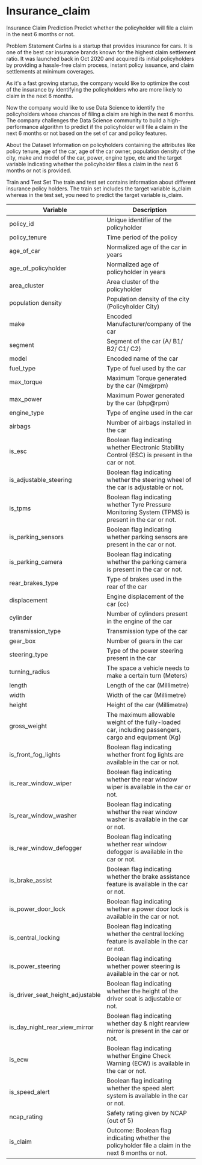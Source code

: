 # Insurance_claim

Insurance Claim Prediction
Predict whether the policyholder will file a claim in the next 6 months or not.

Problem Statement
CarIns is a startup that provides insurance for cars. It is one of the best car insurance brands known for the highest claim settlement ratio. It was launched back in Oct 2020 and acquired its initial policyholders by providing a hassle-free claim process, instant policy issuance, and claim settlements at minimum coverages.

As it's a fast growing startup, the company would like to optimize the cost of the insurance by identifying the policyholders who are more likely to claim in the next 6 months. 

Now the company would like to use Data Science to identify the policyholders whose chances of filing a claim are high in the next 6 months. The company challenges the Data Science community to build a high-performance algorithm to predict if the policyholder will file a claim in the next 6 months or not based on the set of car and policy features.

About the Dataset
Information on policyholders containing the attributes like policy tenure, age of the car, age of the car owner, population density of the city, make and model of the car, power, engine type, etc and the target variable indicating whether the policyholder files a claim in the next 6 months or not is provided.

Train and Test Set
The train and test set contains information about different insurance policy holders. The train set includes the target variable is_claim whereas in the test set, you need to predict the target variable is_claim.

| Variable                         | Description                                                                                          |
|----------------------------------|------------------------------------------------------------------------------------------------------|
| policy_id                        | Unique identifier of the policyholder                                                                |
| policy_tenure                    | Time period of the policy                                                                            |
| age_of_car                       | Normalized age of the car in years                                                                   |
| age_of_policyholder              | Normalized age of policyholder in years                                                              |
| area_cluster                     | Area cluster of the policyholder                                                                     |
| population density               | Population density of the city (Policyholder City)                                                   |
| make                             | Encoded Manufacturer/company of the car                                                              |
| segment                          | Segment of the car (A/ B1/ B2/ C1/ C2)                                                               |
| model                            | Encoded name of the car                                                                              |
| fuel_type                        | Type of fuel used by the car                                                                         |
| max_torque                       | Maximum Torque generated by the car (Nm@rpm)                                                         |
| max_power                        | Maximum Power generated by the car (bhp@rpm)                                                         |
| engine_type                      | Type of engine used in the car                                                                       |
| airbags                          | Number of airbags installed in the car                                                               |
| is_esc                           | Boolean flag indicating whether Electronic Stability Control (ESC) is present in the car or not.     |
| is_adjustable_steering           | Boolean flag indicating whether the steering wheel of the car is adjustable or not.                  |
| is_tpms                          | Boolean flag indicating whether Tyre Pressure Monitoring System (TPMS) is present in the car or not. |
| is_parking_sensors               | Boolean flag indicating whether parking sensors are present in the car or not.                       |
| is_parking_camera                | Boolean flag indicating whether the parking camera is present in the car or not.                     |
| rear_brakes_type                 | Type of brakes used in the rear of the car                                                           |
| displacement                     | Engine displacement of the car (cc)                                                                  |
| cylinder                         | Number of cylinders present in the engine of the car                                                 |
| transmission_type                | Transmission type of the car                                                                         |
| gear_box                         | Number of gears in the car                                                                           |
| steering_type                    | Type of the power steering present in the car                                                        |
| turning_radius                   | The space a vehicle needs to make a certain turn (Meters)                                            |
| length                           | Length of the car (Millimetre)                                                                       |
| width                            | Width of the car (Millimetre)                                                                        |
| height                           | Height of the car (Millimetre)                                                                       |
| gross_weight                     | The maximum allowable weight of the fully-loaded car, including passengers, cargo and equipment (Kg) |
| is_front_fog_lights              | Boolean flag indicating whether front fog lights are available in the car or not.                    |
| is_rear_window_wiper             | Boolean flag indicating whether the rear window wiper is available in the car or not.                |
| is_rear_window_washer            | Boolean flag indicating whether the rear window washer is available in the car or not.               |
| is_rear_window_defogger          | Boolean flag indicating whether rear window defogger is available in the car or not.                 |
| is_brake_assist                  | Boolean flag indicating whether the brake assistance feature is available in the car or not.         |
| is_power_door_lock               | Boolean flag indicating whether a power door lock is available in the car or not.                    |
| is_central_locking               | Boolean flag indicating whether the central locking feature is available in the car or not.          |
| is_power_steering                | Boolean flag indicating whether power steering is available in the car or not.                       |
| is_driver_seat_height_adjustable | Boolean flag indicating whether the height of the driver seat is adjustable or not.                  |
| is_day_night_rear_view_mirror    | Boolean flag indicating whether day & night rearview mirror is present in the car or not.            |
| is_ecw                           | Boolean flag indicating whether Engine Check Warning (ECW) is available in the car or not.           |
| is_speed_alert                   | Boolean flag indicating whether the speed alert system is available in the car or not.               |
| ncap_rating                      | Safety rating given by NCAP (out of 5)                                                               |
| is_claim                         | Outcome: Boolean flag indicating whether the policyholder file a claim in the next 6 months or not.  |
